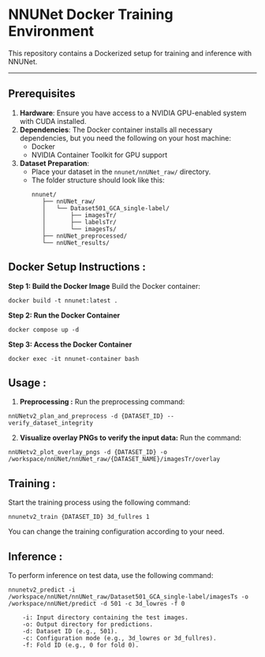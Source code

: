 # **NNUNet Docker Training Environment**

This repository contains a Dockerized setup for training and inference with NNUNet. 

---

## **Prerequisites**

1. **Hardware**: Ensure you have access to a NVIDIA GPU-enabled system with CUDA installed.
2. **Dependencies**: The Docker container installs all necessary dependencies, but you need the following on your host machine:
   - Docker
   - NVIDIA Container Toolkit for GPU support 
3. **Dataset Preparation**:
   - Place your dataset in the `nnunet/nnUNet_raw/` directory.
   - The folder structure should look like this:
     ```
     nnunet/
        ├── nnUNet_raw/
        │   └── Dataset501_GCA_single-label/
        │       ├── imagesTr/
        │       ├── labelsTr/
        │       └── imagesTs/
        ├── nnUNet_preprocessed/
        └── nnUNet_results/
     ```


## **Docker Setup Instructions :**

**Step 1: Build the Docker Image**
Build the Docker container:

`docker build -t nnunet:latest .`

**Step 2: Run the Docker Container**

`docker compose up -d`

**Step 3: Access the Docker Container**

`docker exec -it nnunet-container bash`

## **Usage :**


1. **Preprocessing :** 
Run the preprocessing command: 

`nnUNetv2_plan_and_preprocess -d {DATASET_ID} --verify_dataset_integrity`

2. **Visualize overlay PNGs to verify the input data:** 
Run the command: 

`nnUNetv2_plot_overlay_pngs -d {DATASET_ID} -o /workspace/nnUNet/nnUNet_raw/{DATASET_NAME}/imagesTr/overlay`



## **Training :**
Start the training process using the following command:

`nnunetv2_train {DATASET_ID} 3d_fullres 1` 

You can change the training configuration according to your need.  

## **Inference :**
To perform inference on test data, use the following command:

``` 
nnunetv2_predict -i /workspace/nnUNet/nnUNet_raw/Dataset501_GCA_single-label/imagesTs -o /workspace/nnUNet/predict -d 501 -c 3d_lowres -f 0
```

```
    -i: Input directory containing the test images.
    -o: Output directory for predictions.
    -d: Dataset ID (e.g., 501).
    -c: Configuration mode (e.g., 3d_lowres or 3d_fullres).
    -f: Fold ID (e.g., 0 for fold 0).
```

